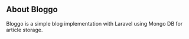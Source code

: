 ## About Bloggo

Bloggo is a simple blog implementation with Laravel using Mongo DB for article storage.
